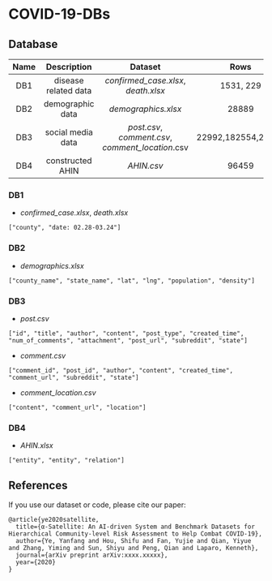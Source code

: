 # COVID-19-DBs

## Database

|Name |     Description    |                       Dataset                       |           Rows           |
|:---:|:------------------:|:---------------------------------------------------:|:------------------------:|
| DB1 |disease related data|       *confirmed_case.xlsx*, *death.xlsx*         |        1531, 229       |
| DB2 |  demographic data  |                 *demographics.xlsx*                 |           28889          |
| DB3 |  social media data |*post.csv*, *comment.csv*, *comment_location*.csv| 22992,182554,29165 |
| DB4 |  constructed AHIN  |                    *AHIN.csv*                       |           96459          |

### DB1

- *confirmed_case.xlsx*, *death.xlsx*

```
["county", "date: 02.28-03.24"]
```

### DB2

- *demographics.xlsx*

```
["county_name", "state_name", "lat", "lng", "population", "density"]
```

### DB3

- *post.csv*

```
["id", "title", "author", "content", "post_type", "created_time", "num_of_comments", "attachment", "post_url", "subreddit", "state"]
```

- *comment.csv*

```
["comment_id", "post_id", "author", "content", "created_time", "comment_url", "subreddit", "state"]
```

- *comment_location.csv*

```
["content", "comment_url", "location"]
```


### DB4

- *AHIN.xlsx*

```
["entity", "entity", "relation"]
```

## References

If you use our dataset or code, please cite our paper:

```
@article{ye2020satellite,
  title={α-Satellite: An AI-driven System and Benchmark Datasets for Hierarchical Community-level Risk Assessment to Help Combat COVID-19},
  author={Ye, Yanfang and Hou, Shifu and Fan, Yujie and Qian, Yiyue and Zhang, Yiming and Sun, Shiyu and Peng, Qian and Laparo, Kenneth},
  journal={arXiv preprint arXiv:xxxx.xxxxx},
  year={2020}
}
```
